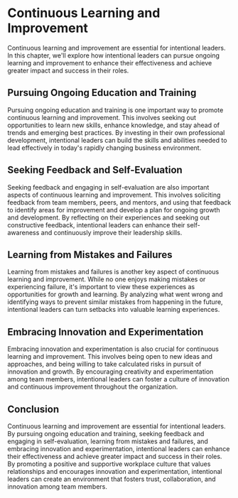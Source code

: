 Continuous Learning and Improvement
===============================================================================================

Continuous learning and improvement are essential for intentional leaders. In this chapter, we'll explore how intentional leaders can pursue ongoing learning and improvement to enhance their effectiveness and achieve greater impact and success in their roles.

Pursuing Ongoing Education and Training
---------------------------------------

Pursuing ongoing education and training is one important way to promote continuous learning and improvement. This involves seeking out opportunities to learn new skills, enhance knowledge, and stay ahead of trends and emerging best practices. By investing in their own professional development, intentional leaders can build the skills and abilities needed to lead effectively in today's rapidly changing business environment.

Seeking Feedback and Self-Evaluation
------------------------------------

Seeking feedback and engaging in self-evaluation are also important aspects of continuous learning and improvement. This involves soliciting feedback from team members, peers, and mentors, and using that feedback to identify areas for improvement and develop a plan for ongoing growth and development. By reflecting on their experiences and seeking out constructive feedback, intentional leaders can enhance their self-awareness and continuously improve their leadership skills.

Learning from Mistakes and Failures
-----------------------------------

Learning from mistakes and failures is another key aspect of continuous learning and improvement. While no one enjoys making mistakes or experiencing failure, it's important to view these experiences as opportunities for growth and learning. By analyzing what went wrong and identifying ways to prevent similar mistakes from happening in the future, intentional leaders can turn setbacks into valuable learning experiences.

Embracing Innovation and Experimentation
----------------------------------------

Embracing innovation and experimentation is also crucial for continuous learning and improvement. This involves being open to new ideas and approaches, and being willing to take calculated risks in pursuit of innovation and growth. By encouraging creativity and experimentation among team members, intentional leaders can foster a culture of innovation and continuous improvement throughout the organization.

Conclusion
----------

Continuous learning and improvement are essential for intentional leaders. By pursuing ongoing education and training, seeking feedback and engaging in self-evaluation, learning from mistakes and failures, and embracing innovation and experimentation, intentional leaders can enhance their effectiveness and achieve greater impact and success in their roles. By promoting a positive and supportive workplace culture that values relationships and encourages innovation and experimentation, intentional leaders can create an environment that fosters trust, collaboration, and innovation among team members.
